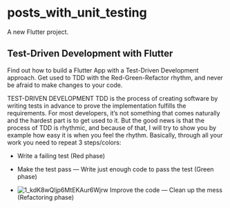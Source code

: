# posts_with_unit_testing

A new Flutter project.

## Test-Driven Development with Flutter

Find out how to build a Flutter App with a Test-Driven Development approach. Get used to TDD with the Red-Green-Refactor rhythm, and never be afraid to make changes to your code.

TEST-DRIVEN DEVELOPMENT
TDD is the process of creating software by writing tests in advance to prove the implementation fulfills the requirements. For most developers, it’s not something that comes naturally and the hardest part is to get used to it. But the good news is that the process of TDD is rhythmic, and because of that, I will try to show you by example how easy it is when you feel the rhythm. Basically, through all your work you need to repeat 3 steps/colors:

- Write a failing test (Red phase)

- Make the test pass — Write just enough code to pass the test (Green phase)

- ![1_kdK8wQljp6MtEKAur6Wjrw](https://user-images.githubusercontent.com/75587814/199216615-86167363-b34a-47e1-8595-ab238ac6ccc8.png)
Improve the code — Clean up the mess (Refactoring phase)
